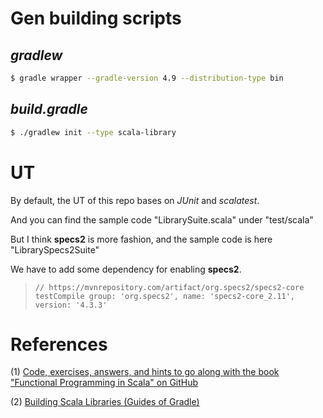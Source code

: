 # Gen building scripts

## *gradlew*

```bash
$ gradle wrapper --gradle-version 4.9 --distribution-type bin
```

## *build.gradle*

```bash
$ ./gradlew init --type scala-library
```

# UT

By default, the UT of this repo bases on *JUnit* and *scalatest*.

And you can find the sample code "LibrarySuite.scala" under "test/scala"

But I think **specs2** is more fashion, and the sample code is here "LibrarySpecs2Suite"

We have to add some dependency for enabling **specs2**.

>     // https://mvnrepository.com/artifact/org.specs2/specs2-core
>     testCompile group: 'org.specs2', name: 'specs2-core_2.11', version: '4.3.3'

# References

(1) [Code, exercises, answers, and hints to go along with the book "Functional Programming in Scala" on GitHub](https://github.com/fpinscala/fpinscala)

(2) [Building Scala Libraries (Guides of Gradle)](https://guides.gradle.org/building-scala-libraries/)
